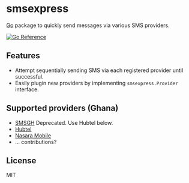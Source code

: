 # smsexpress

[Go](https://golang.org) package to quickly send messages via various SMS providers.

[![Go Reference](https://pkg.go.dev/badge/github.com/samora/smsexpress.svg)](https://pkg.go.dev/github.com/samora/smsexpress)

## Features

* Attempt sequentially sending SMS via each registered provider until successful.
* Easily plugin new providers by implementing `smsexpress.Provider` interface.

## Supported providers (Ghana)

* [SMSGH](http://www.smsgh.com) Deprecated. Use Hubtel below.
* [Hubtel](http://www.hubtel.com)
* [Nasara Mobile](http://www.nasaramobile.com)
* ... contributions?


## License

MIT
